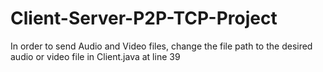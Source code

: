 # Client-Server-P2P-TCP-Project


In order to send Audio and Video files, change the file path to the desired audio or video file in Client.java at line 39
